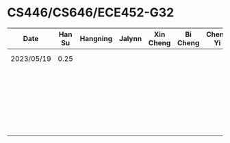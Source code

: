 # CS446/CS646/ECE452-G32

| Date       | Han Su | Hangning | Jalynn | Xin Cheng | Bi Cheng | Chen-Yi | Task
|------------|--------|----------|--------|-----------|----------|---------|-------
| 2023/05/19 |  0.25  |          |        |           |          |         | Init Repository
|            |        |          |        |           |          |         |
|            |        |          |        |           |          |         |
|            |        |          |        |           |          |         |
|            |        |          |        |           |          |         |
|            |        |          |        |           |          |         |
|            |        |          |        |           |          |         |
|            |        |          |        |           |          |         |
|            |        |          |        |           |          |         |
|            |        |          |        |           |          |         |
|            |        |          |        |           |          |         |
|            |        |          |        |           |          |         |
|            |        |          |        |           |          |         |
|            |        |          |        |           |          |         |
|            |        |          |        |           |          |         |
|            |        |          |        |           |          |         |
|            |        |          |        |           |          |         |
|            |        |          |        |           |          |         |
|            |        |          |        |           |          |         |
|            |        |          |        |           |          |         |
|            |        |          |        |           |          |         |
|            |        |          |        |           |          |         |
|            |        |          |        |           |          |         |
|            |        |          |        |           |          |         |
|            |        |          |        |           |          |         |
|            |        |          |        |           |          |         |
|            |        |          |        |           |          |         |
